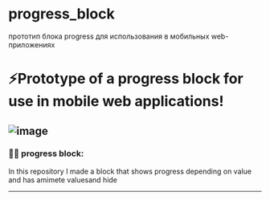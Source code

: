# progress_block
прототип блока progress для использования в мобильных web-приложениях


# ⚡️Prototype of a progress block for use in mobile web applications!
![image](https://github.com/000Ilya000/progress_block/assets/92045360/192d0d0a-fe73-4583-aef3-f018cf508ed7)
---

### :man_technologist: progress block:

In this repository I made a block that shows progress depending on value and has amimete valuesand hide

---